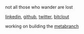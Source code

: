 not all those who wander are lost


[linkedin](https://www.linkedin.com/in/thomasmerkle/), [github](https://github.com/tommerkle1), [twitter](https://twitter.com/tommerkle), [bitclout](https://bitclout.com/u/tommerkle)

working on building the [metabranch](https://www.metabran.ch)

